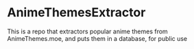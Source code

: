 # AnimeThemesExtractor
This is a repo that extractors popular anime themes from AnimeThemes.moe, and puts them in a database, for public use
